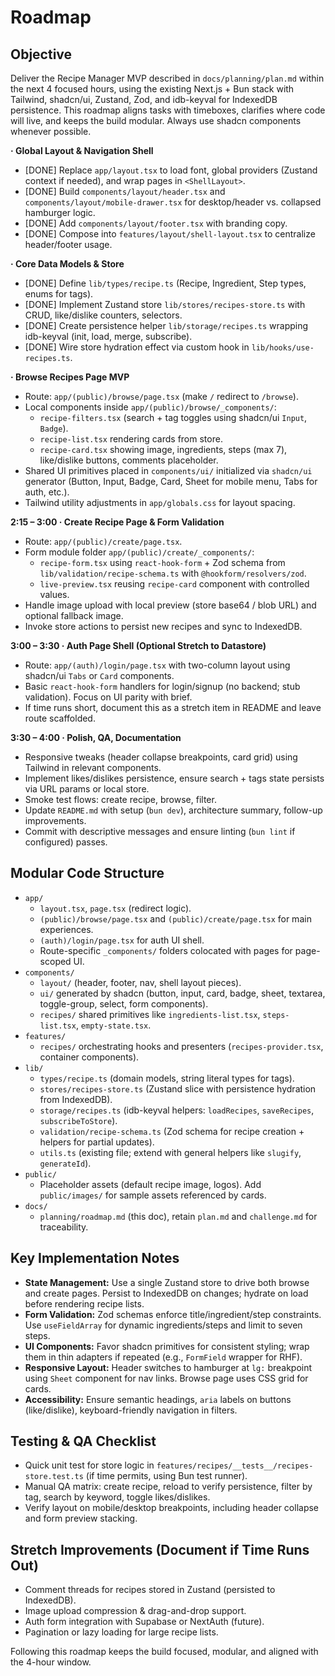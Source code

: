 # Roadmap

## Objective

Deliver the Recipe Manager MVP described in `docs/planning/plan.md` within the next 4 focused hours, using the existing Next.js + Bun stack with Tailwind, shadcn/ui, Zustand, Zod, and idb-keyval for IndexedDB persistence. This roadmap aligns tasks with timeboxes, clarifies where code will live, and keeps the build modular. Always use shadcn components whenever possible.

**· Global Layout & Navigation Shell**

- [DONE] Replace `app/layout.tsx` to load font, global providers (Zustand context if needed), and wrap pages in `<ShellLayout>`.
- [DONE] Build `components/layout/header.tsx` and `components/layout/mobile-drawer.tsx` for desktop/header vs. collapsed hamburger logic.
- [DONE] Add `components/layout/footer.tsx` with branding copy.
- [DONE] Compose into `features/layout/shell-layout.tsx` to centralize header/footer usage.

**· Core Data Models & Store**

- [DONE] Define `lib/types/recipe.ts` (Recipe, Ingredient, Step types, enums for tags).
- [DONE] Implement Zustand store `lib/stores/recipes-store.ts` with CRUD, like/dislike counters, selectors.
- [DONE] Create persistence helper `lib/storage/recipes.ts` wrapping idb-keyval (init, load, merge, subscribe).
- [DONE] Wire store hydration effect via custom hook in `lib/hooks/use-recipes.ts`.

**· Browse Recipes Page MVP**

- Route: `app/(public)/browse/page.tsx` (make `/` redirect to `/browse`).
- Local components inside `app/(public)/browse/_components/`:
  - `recipe-filters.tsx` (search + tag toggles using shadcn/ui `Input`, `Badge`).
  - `recipe-list.tsx` rendering cards from store.
  - `recipe-card.tsx` showing image, ingredients, steps (max 7), like/dislike buttons, comments placeholder.
- Shared UI primitives placed in `components/ui/` initialized via `shadcn/ui` generator (Button, Input, Badge, Card, Sheet for mobile menu, Tabs for auth, etc.).
- Tailwind utility adjustments in `app/globals.css` for layout spacing.

**2:15 – 3:00 · Create Recipe Page & Form Validation**

- Route: `app/(public)/create/page.tsx`.
- Form module folder `app/(public)/create/_components/`:
  - `recipe-form.tsx` using `react-hook-form` + Zod schema from `lib/validation/recipe-schema.ts` with `@hookform/resolvers/zod`.
  - `live-preview.tsx` reusing `recipe-card` component with controlled values.
- Handle image upload with local preview (store base64 / blob URL) and optional fallback image.
- Invoke store actions to persist new recipes and sync to IndexedDB.

**3:00 – 3:30 · Auth Page Shell (Optional Stretch to Datastore)**

- Route: `app/(auth)/login/page.tsx` with two-column layout using shadcn/ui `Tabs` or `Card` components.
- Basic `react-hook-form` handlers for login/signup (no backend; stub validation). Focus on UI parity with brief.
- If time runs short, document this as a stretch item in README and leave route scaffolded.

**3:30 – 4:00 · Polish, QA, Documentation**

- Responsive tweaks (header collapse breakpoints, card grid) using Tailwind in relevant components.
- Implement likes/dislikes persistence, ensure search + tags state persists via URL params or local store.
- Smoke test flows: create recipe, browse, filter.
- Update `README.md` with setup (`bun dev`), architecture summary, follow-up improvements.
- Commit with descriptive messages and ensure linting (`bun lint` if configured) passes.

## Modular Code Structure

- `app/`
  - `layout.tsx`, `page.tsx` (redirect logic).
  - `(public)/browse/page.tsx` and `(public)/create/page.tsx` for main experiences.
  - `(auth)/login/page.tsx` for auth UI shell.
  - Route-specific `_components/` folders colocated with pages for page-scoped UI.
- `components/`
  - `layout/` (header, footer, nav, shell layout pieces).
  - `ui/` generated by shadcn (button, input, card, badge, sheet, textarea, toggle-group, select, form components).
  - `recipes/` shared primitives like `ingredients-list.tsx`, `steps-list.tsx`, `empty-state.tsx`.
- `features/`
  - `recipes/` orchestrating hooks and presenters (`recipes-provider.tsx`, container components).
- `lib/`
  - `types/recipe.ts` (domain models, string literal types for tags).
  - `stores/recipes-store.ts` (Zustand slice with persistence hydration from IndexedDB).
  - `storage/recipes.ts` (idb-keyval helpers: `loadRecipes`, `saveRecipes`, `subscribeToStore`).
  - `validation/recipe-schema.ts` (Zod schema for recipe creation + helpers for partial updates).
  - `utils.ts` (existing file; extend with general helpers like `slugify`, `generateId`).
- `public/`
  - Placeholder assets (default recipe image, logos). Add `public/images/` for sample assets referenced by cards.
- `docs/`
  - `planning/roadmap.md` (this doc), retain `plan.md` and `challenge.md` for traceability.

## Key Implementation Notes

- **State Management:** Use a single Zustand store to drive both browse and create pages. Persist to IndexedDB on changes; hydrate on load before rendering recipe lists.
- **Form Validation:** Zod schemas enforce title/ingredient/step constraints. Use `useFieldArray` for dynamic ingredients/steps and limit to seven steps.
- **UI Components:** Favor shadcn primitives for consistent styling; wrap them in thin adapters if repeated (e.g., `FormField` wrapper for RHF).
- **Responsive Layout:** Header switches to hamburger at `lg:` breakpoint using `Sheet` component for nav links. Browse page uses CSS grid for cards.
- **Accessibility:** Ensure semantic headings, `aria` labels on buttons (like/dislike), keyboard-friendly navigation in filters.

## Testing & QA Checklist

- Quick unit test for store logic in `features/recipes/__tests__/recipes-store.test.ts` (if time permits, using Bun test runner).
- Manual QA matrix: create recipe, reload to verify persistence, filter by tag, search by keyword, toggle likes/dislikes.
- Verify layout on mobile/desktop breakpoints, including header collapse and form preview stacking.

## Stretch Improvements (Document if Time Runs Out)

- Comment threads for recipes stored in Zustand (persisted to IndexedDB).
- Image upload compression & drag-and-drop support.
- Auth form integration with Supabase or NextAuth (future).
- Pagination or lazy loading for large recipe lists.

Following this roadmap keeps the build focused, modular, and aligned with the 4-hour window.
